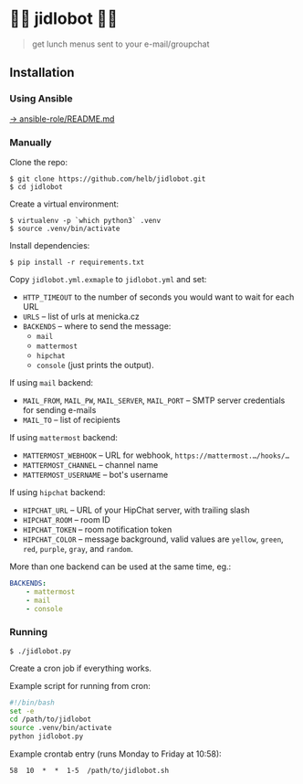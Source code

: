 # 🍔🥓 jidlobot 🍕🍄

> get lunch menus sent to your e-mail/groupchat

## Installation

### Using Ansible

[→ ansible-role/README.md](ansible-role/README.md)

### Manually

Clone the repo:

```
$ git clone https://github.com/helb/jidlobot.git
$ cd jidlobot
```

Create a virtual environment:

```
$ virtualenv -p `which python3` .venv
$ source .venv/bin/activate
```

Install dependencies:

```
$ pip install -r requirements.txt
```

Copy `jidlobot.yml.exmaple` to `jidlobot.yml` and set:

-   `HTTP_TIMEOUT` to the number of seconds you would want to wait for each URL
-   `URLS` – list of urls at menicka.cz
-   `BACKENDS` – where to send the message:
    -   `mail`
    -   `mattermost`
    -   `hipchat`
    -   `console` (just prints the output).

If using `mail` backend:

-   `MAIL_FROM`, `MAIL_PW`, `MAIL_SERVER`, `MAIL_PORT` – SMTP server credentials for sending e-mails
-   `MAIL_TO` – list of recipients

If using `mattermost` backend:

-   `MATTERMOST_WEBHOOK` – URL for webhook, `https://mattermost.…/hooks/…`
-   `MATTERMOST_CHANNEL` – channel name
-   `MATTERMOST_USERNAME` – bot's username

If using `hipchat` backend:

-   `HIPCHAT_URL` – URL of your HipChat server, with trailing slash
-   `HIPCHAT_ROOM` – room ID
-   `HIPCHAT_TOKEN` – room notification token
-   `HIPCHAT_COLOR` – message background, valid values are  `yellow`, `green`, `red`, `purple`, `gray`, and `random`.

More than one backend can be used at the same time, eg.:

```yaml
BACKENDS:
    - mattermost
    - mail
    - console
```

### Running

```
$ ./jidlobot.py
```

Create a cron job if everything works.

Example script for running from cron:

```bash
#!/bin/bash
set -e
cd /path/to/jidlobot
source .venv/bin/activate
python jidlobot.py
```

Example crontab entry (runs Monday to Friday at 10:58):

```
58  10  *  *  1-5  /path/to/jidlobot.sh
```
